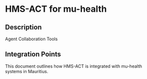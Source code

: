 # HMS-ACT for mu-health

## Description

Agent Collaboration Tools

## Integration Points

This document outlines how HMS-ACT is integrated with mu-health systems in Mauritius.
